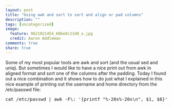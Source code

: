 ```yaml
---
layout: post
title: "Using awk and sort to sort and align or pad columns"
description: ""
tags: [uncategorized]
image:
  feature: 9621021454_60be8c21d0_o.jpg
  credit: Aaron Addleman
comments: true
share: true
---
```



<p>Some of my most popular tools are awk and sort (and the usual sed and uniq). But sometimes I would like to have a nice print out from awk in aligned format and sort one of the columns after the padding. Today I found out a nice combination and it shows how to do just what I explained in this nice example of printing out the username and home directory from the /etc/passwd file:
</p>
<pre>cat /etc/passwd | awk -F\: '{printf "%-20s%-20s\n", $1, $6}' | sort -k</pre>
